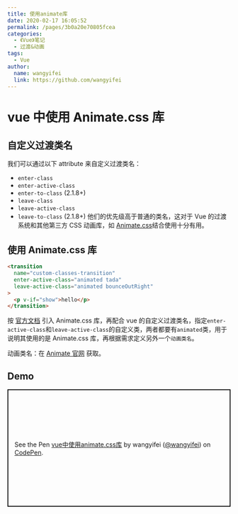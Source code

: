 ```yaml
---
title: 使用animate库
date: 2020-02-17 16:05:52
permalink: /pages/3b0a20e70805fcea
categories:
  - 《Vue》笔记
  - 过渡&动画
tags:
  - Vue
author:
  name: wangyifei
  link: https://github.com/wangyifei
---
```


# vue 中使用 Animate.css 库

## 自定义过渡类名

我们可以通过以下 attribute 来自定义过渡类名：

- `enter-class`
- `enter-active-class`
- `enter-to-class` (2.1.8+)
- `leave-class`
- `leave-active-class`
- `leave-to-class` (2.1.8+)
  <!-- more -->
  他们的优先级高于普通的类名，这对于 Vue 的过渡系统和其他第三方 CSS 动画库，如 [Animate.css](https://daneden.github.io/animate.css/)结合使用十分有用。

## 使用 Animate.css 库

```html
<transition
  name="custom-classes-transition"
  enter-active-class="animated tada"
  leave-active-class="animated bounceOutRight"
>
  <p v-if="show">hello</p>
</transition>
```

按 [官方文档](https://github.com/daneden/animate.css) 引入 Animate.css 库，再配合 vue 的自定义过渡类名，指定`enter-active-class`和`leave-active-class`的自定义类，两者都要有`animated`类，用于说明其使用的是 Animate.css 库，再根据需求定义另外一个`动画类名`。

动画类名：在 [Animate 官网](https://daneden.github.io/animate.css/) 获取。

## Demo

<p class="codepen" data-height="265" data-theme-id="light" data-default-tab="html,result" data-user="wangyifei" data-slug-hash="JjdXBmy" style="height: 265px; box-sizing: border-box; display: flex; align-items: center; justify-content: center; border: 2px solid; margin: 1em 0; padding: 1em;" data-pen-title="vue中使用animate.css库">
  <span>See the Pen <a href="https://codepen.io/wangyifei/pen/JjdXBmy">
  vue中使用animate.css库</a> by wangyifei (<a href="https://codepen.io/wangyifei">@wangyifei</a>)
  on <a href="https://codepen.io">CodePen</a>.</span>
</p>
<script async src="https://static.codepen.io/assets/embed/ei.js"></script>
